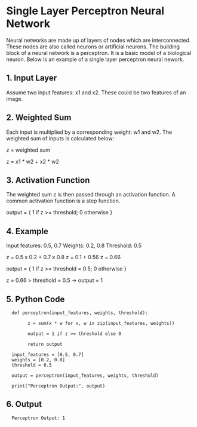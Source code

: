 # Single Layer Perceptron Neural Network
Neural networks are made up of layers of nodes which are interconnected. These nodes are also called neurons or artificial neurons. The building block of a neural network is a perceptron. It is a basic model of a biological neuron. Below is an example of a single layer perceptron neural nework.

## 1. Input Layer
   Assume two input features: x1 and x2. These could be two features of an image.

## 2. Weighted Sum
   Each input is multiplied by a corresponding weight: w1 and w2. The weighted sum of inputs is calculated       below:

   z = weighted sum

   z = x1 * w2 + x2 * w2

## 3. Activation Function

   The weighted sum z is then passed through an activation function. A common activation function is a step       function.

   output = { 1 if z >= threshold; 0 otherwise }

## 4. Example

   Input features: 0.5, 0.7
   Weights: 0.2, 0.8
   Threshold: 0.5

   z = 0.5 x 0.2 + 0.7 x 0.8
   z = 0.1 + 0.56
   z = 0.66

   output = { 1 if z >= threshold = 0.5; 0 otherwise }

   z = 0.66 > threshold = 0.5 -> output = 1

## 5. Python Code

      def perceptron(input_features, weights, threshold):

            z = sum(x * w for x, w in zip(input_features, weights))

            output = 1 if z >= threshold else 0

            return output

      input_features = [0.5, 0.7]
      weights = [0.2, 0.8]
      threshold = 0.5

      output = perceptron(input_features, weights, threshold)

      print("Perceptron Output:", output)

## 6. Output

      Perceptron Output: 1
   
